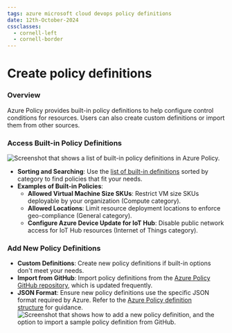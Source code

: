 ```yaml
---
tags: azure microsoft cloud devops policy definitions
date: 12th-October-2024
cssclasses:
  - cornell-left
  - cornell-border
---
```

# Create policy definitions

### Overview

Azure Policy provides built-in policy definitions to help configure control conditions for resources. Users can also create custom definitions or import them from other sources.

### Access Built-in Policy Definitions
![Screenshot that shows a list of built-in policy definitions in Azure Policy.](https://learn.microsoft.com/en-us/training/wwl-azure/configure-azure-policy/media/policy-definition-3ce7a058.png)

- **Sorting and Searching**: Use the [list of built-in definitions](https://learn.microsoft.com/en-us/azure/governance/policy/samples/built-in-policies) sorted by category to find policies that fit your needs.
- **Examples of Built-in Policies**:
    - **Allowed Virtual Machine Size SKUs**: Restrict VM size SKUs deployable by your organization (Compute category).
    - **Allowed Locations**: Limit resource deployment locations to enforce geo-compliance (General category).
    - **Configure Azure Device Update for IoT Hub**: Disable public network access for IoT Hub resources (Internet of Things category).

### Add New Policy Definitions

- **Custom Definitions**: Create new policy definitions if built-in options don't meet your needs.
- **Import from GitHub**: Import policy definitions from the [Azure Policy GitHub repository](https://github.com/Azure/azure-policy/tree/master/samples), which is updated frequently.
- **JSON Format**: Ensure new policy definitions use the specific JSON format required by Azure. Refer to the [Azure Policy definition structure](https://learn.microsoft.com/en-us/azure/governance/policy/concepts/definition-structure) for guidance.
![Screenshot that shows how to add a new policy definition, and the option to import a sample policy definition from GitHub.](https://learn.microsoft.com/en-us/training/wwl-azure/configure-azure-policy/media/new-policy-definition-46cb3ecb.png)